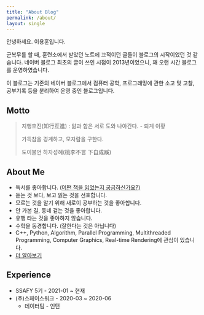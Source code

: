 ```yaml
---
title: "About Blog"
permalink: /about/
layout: single
---
```


안녕하세요. 이용훈입니다.

군복무를 할 때, 훈련소에서 받았던 노트에 끄적이던 글들이 블로그의 시작이었던 것 같습니다. 네이버 블로그 최초의 글이 쓰인 시점이 2013년이었으니, 꽤 오랜 시간 블로그를 운영하였습니다. 

이 블로그는 기존의 네이버 블로그에서 컴퓨터 공학, 프로그래밍에 관한 소고 및 고찰, 공부기록 등을 분리하여 운영 중인 블로그입니다.

## Motto

> 지행호진(知行互進) : 앎과 함은 서로 도와 나아간다. - 퇴계 이황
>
> 가득참을 경계하고, 모자람을 구한다.
>
> 도이불언 하자성혜(桃李不言 下自成蹊)

## About Me

- 독서를 좋아합니다. ([어떤 책을 읽었는지 궁금하신가요?)](https://www.notion.so/ca602a1a35bc4ddb9ea316daf2cb5718?v=883f218af9d74b8692b5b52a9ee1c10c)
- 듣는 것 보다, 보고 읽는 것을 선호합니다.
- 모르는 것을 알기 위해 새로이 공부하는 것을 좋아합니다.
- 안 가본 길, 동네 걷는 것을 좋아합니다.
- 유행 타는 것을 좋아하지 않습니다.
- 수학을 동경합니다. (잘한다는 것은 아닙니다)
- C++, Python, Algorithm, Parallel Programming, Multithreaded Programming, Computer Graphics, Real-time Rendering에 관심이 있습니다.
- [더 알아보기](https://www.notion.so/Root-a6aa338190c54d91a7bbe6724c1f46e1)

## Experience

- SSAFY 5기 - 2021-01 ~ 현재
- (주)스페이스워크 - 2020-03 ~ 2020-06
  - 데이터팀 - 인턴